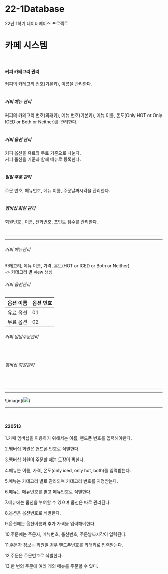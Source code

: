 # 22-1Database
22년 1학기 데이터베이스 프로젝트

<h1>카페 시스템</h1>
<br>
<h4>커피 카테고리 관리</h4>
커피의 카테고리 번호(기본키), 이름을 관리한다.<br>
<br>
<h5>커피 메뉴 관리</h5>
커피의 카테고리 번호(외래키), 메뉴 번호(기본키), 메뉴 이름, 온도(Only HOT or Only ICED or Both or Neither)를 관리한다.<br>
<br>
<h5>커피 옵션 관리</h5>
커피 옵션을 유료와 무료 기준으로 나눈다.<br>
커피 옵션을 기준과 함께 메뉴로 등록한다. <br>
<br>
<h5>일일 주문 관리</h5>
주문 번호, 메뉴번호, 메뉴 이름, 주문날짜시각을 관리한다.<br>
<br>
<h5>멤버십 회원 관리</h5>
회원번호 , 이름, 전화번호, 포인트 점수를 관리한다.<br>
<br>
<hr>
<hr>
<h6>커피 메뉴관리</h6>
<h7>카테고리, 메뉴 이름, 가격, 온도(HOT or ICED or Both or Neither)</h7><br>
-> 카테고리 별 view 생성<br>

<h6>커피 옵션관리</h6>
<table>
  <thead>
    <th>옵션 이름</th>
    <th>옵션 번호</th>
  </thead>
  <tbody>
    <tr>
      <td>유료 옵션</td>
      <td>01</td>
    </tr>
    <tr>
      <td>무료 옵션</td>
      <td>02</td>
    </tr>
  </tbody>
</table>
<h6>커피 일일주문관리</h6><br>
<h6>멤버십 회원관리</h6><br>
<hr>
<hr>
![image](<img src="https://user-images.githubusercontent.com/69462861/161521731-15e61450-b19a-4882-b201-e6cbbb56dec7.png"></img>)
<br>
<hr>
<br>
<h4>220513</h4>
<p>1.카페 멤버십을 이용하기 위해서는 이름, 핸드폰 번호를 입력해야한다.</P>
<p>2.멤버십 회원은 핸드폰 번호로 식별한다.</P>
<p>3.멤버십 회원이 주문할 때는 도장이 찍힌다.</P>
<p>4.메뉴는 이름, 가격, 온도(only iced, only hot, both)를 입력받는다.</P>
<p>5.메뉴는 카테고리 별로 관리되며 카테고리 번호를 지정받는다.</P>
<p>6.메뉴는 메뉴번호를 받고 메뉴번호로 식별한다.</P>
<p>7.메뉴에는 옵션을 부여할 수 있으며 옵션은 따로 관리된다.</P>
<p>8.옵션은 옵션번호로 식별한다.</P>
<p>9.옵션에는 옵션이름과 추가 가격을 입력해야한다.</P>
<p>10.주문에는 주문자, 메뉴번호, 옵션번호, 주문날짜시각이 입력된다.</P>
<p>11.주문자 정보는 회원일 경우 핸드폰번호를 외래키로 입력받는다.</P>
<p>12.주문은 주문번호로 식별한다.</p>
<p>13.한 번의 주문에 여러 개의 메뉴를 주문할 수 있다.</p>

